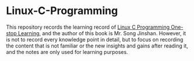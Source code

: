 # Linux-C-Programming
This repository records the learning record of [Linux C Programming One-stop Learning](https://www.bookstack.cn/read/linux-c/menu.md), and the author of this book is Mr. Song Jinshan. However, it is not to record every knowledge point in detail, but to focus on recording the content that is not familiar or the new insights and gains after reading it, and the notes are only used for learning purposes.
